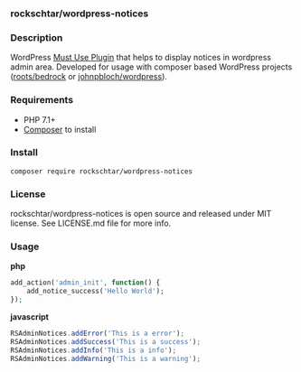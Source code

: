 ### rockschtar/wordpress-notices

### Description

WordPress
[Must Use Plugin](https://codex.wordpress.org/Must_Use_Plugins) that
helps to display notices in wordpress admin area. Developed for usage
with composer based WordPress projects
([roots/bedrock](https://github.com/roots/bedrock) or
[johnpbloch/wordpress](https://github.com/johnpbloch/wordpress)).

### Requirements

  - PHP 7.1+
  - [Composer](https://getcomposer.org/) to install

### Install

```
composer require rockschtar/wordpress-notices
```

### License

rockschtar/wordpress-notices is open source and released under MIT
license. See LICENSE.md file for more info.

### Usage

**php**
```php
add_action('admin_init', function() {
    add_notice_success('Hello World');
});
```

**javascript**
```javascript
RSAdminNotices.addError('This is a error');
RSAdminNotices.addSuccess('This is a success');
RSAdminNotices.addInfo('This is a info');
RSAdminNotices.addWarning('This is a warning');
```
